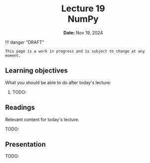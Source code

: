 <h1 align="center">
<b>Lecture 19</b><br>
NumPy
</h1>
<p align="center">
<b>Date:</b> Nov 19, 2024
</p>

!!! danger "DRAFT"

    This page is a work in progress and is subject to change at any moment.

## Learning objectives

What you should be able to do after today's lecture:

1.  TODO:

## Readings

Relevant content for today's lecture.

TODO:

## Presentation

TODO:
